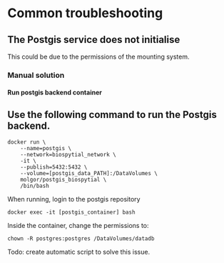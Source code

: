 # Common troubleshooting

## The Postgis service does not initialise 
This could be due to the permissions of the mounting system.


### Manual solution

#### Run postgis backend container
## Use the following command to run the Postgis backend.

```
docker run \
    --name=postgis \
    --network=biospytial_network \
    -it \
    --publish=5432:5432 \
    --volume=[postgis_data_PATH]:/DataVolumes \
    molgor/postgis_biospytial \
    /bin/bash
```

When running, login to the postgis repository

```
docker exec -it [postgis_container] bash
```

Inside the container, change the permissions to:

```
chown -R postgres:postgres /DataVolumes/datadb
```

Todo: create automatic script to solve this issue.




